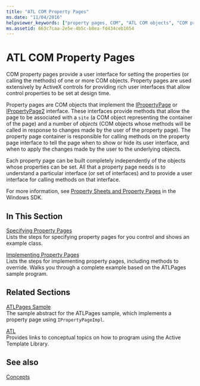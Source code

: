 ```yaml
---
title: "ATL COM Property Pages"
ms.date: "11/04/2016"
helpviewer_keywords: ["property pages, COM", "ATL COM objects", "COM property pages", "property pages, ATL", "COM objects, ATL", "ATL property pages"]
ms.assetid: 663c7caa-2e5e-4b5c-b8ea-fd434ceb1654
---
```

# ATL COM Property Pages

COM property pages provide a user interface for setting the properties (or calling the methods) of one or more COM objects. Property pages are used extensively by ActiveX controls for providing rich user interfaces that allow control properties to be set at design time.

Property pages are COM objects that implement the [IPropertyPage](/windows/win32/api/ocidl/nn-ocidl-ipropertypage) or [IPropertyPage2](/windows/win32/api/ocidl/nn-ocidl-ipropertypage2) interface. These interfaces provide methods that allow the page to be associated with a `site` (a COM object representing the container of the page) and a number of *objects* (COM objects whose methods will be called in response to changes made by the user of the property page). The property page container is responsible for calling methods on the property page interface to tell the page when to show or hide its user interface, and when to apply the changes made by the user to the underlying objects.

Each property page can be built completely independently of the objects whose properties can be set. All that a property page needs is to understand a particular interface (or set of interfaces) and to provide a user interface for calling methods on that interface.

For more information, see [Property Sheets and Property Pages](/windows/win32/com/property-sheets-and-property-pages) in the Windows SDK.

## In This Section

[Specifying Property Pages](../atl/specifying-property-pages.md)<br/>
Lists the steps for specifying property pages for you control and shows an example class.

[Implementing Property Pages](../atl/implementing-property-pages.md)<br/>
Lists the steps for implementing property pages, including methods to override. Walks you through a complete example based on the ATLPages sample program.

## Related Sections

[ATLPages Sample](../overview/visual-cpp-samples.md)<br/>
The sample abstract for the ATLPages sample, which implements a property page using `IPropertyPageImpl`.

[ATL](../atl/active-template-library-atl-concepts.md)<br/>
Provides links to conceptual topics on how to program using the Active Template Library.

## See also

[Concepts](../atl/active-template-library-atl-concepts.md)
